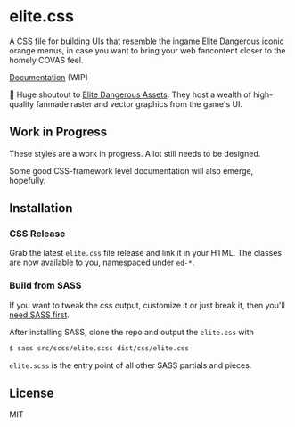 # elite.css

A CSS file for building UIs that resemble the ingame Elite Dangerous iconic orange menus, in case you want to bring your web fancontent closer to the homely COVAS feel.

[Documentation](http://neiva.rs/elitecss/) (WIP)

🚀 Huge shoutout to [Elite Dangerous Assets](https://edassets.org/). They host a wealth of high-quality fanmade raster and vector graphics from the game's UI.

## Work in Progress

These styles are a work in progress. A lot still needs to be designed.

Some good CSS-framework level documentation will also emerge, hopefully.

## Installation

### CSS Release

Grab the latest `elite.css` file release and link it in your HTML. The classes are now available to you, namespaced under `ed-*`.

### Build from SASS

If you want to tweak the css output, customize it or just break it, then you'll [need SASS first](https://sass-lang.com/install).

After installing SASS, clone the repo and output the `elite.css` with

```bash
$ sass src/scss/elite.scss dist/css/elite.css
```

`elite.scss` is the entry point of all other SASS partials and pieces.

## License

MIT
